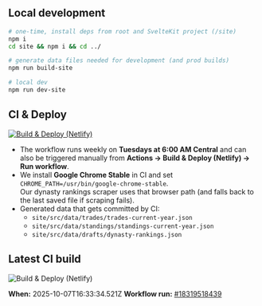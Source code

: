 ## Local development

```bash
# one-time, install deps from root and SvelteKit project (/site)
npm i
cd site && npm i && cd ../

# generate data files needed for development (and prod builds)
npm run build-site

# local dev
npm run dev-site
```

## CI & Deploy

[![Build & Deploy (Netlify)](https://github.com/pjbrown11/biggest-tds/actions/workflows/deploy-netlify.yml/badge.svg)](https://github.com/pjbrown11/biggest-tds/actions/workflows/deploy-netlify.yml)

- The workflow runs weekly on **Tuesdays at 6:00 AM Central** and can also be triggered manually from **Actions → Build & Deploy (Netlify) → Run workflow**.
- We install **Google Chrome Stable** in CI and set `CHROME_PATH=/usr/bin/google-chrome-stable`.  
  Our dynasty rankings scraper uses that browser path (and falls back to the last saved file if scraping fails).
- Generated data that gets committed by CI:
    - `site/src/data/trades/trades-current-year.json`
    - `site/src/data/standings/standings-current-year.json`
    - `site/src/data/drafts/dynasty-rankings.json`


<!-- CI-BUILD-BLOCK -->

## Latest CI build

![Build & Deploy (Netlify)](https://github.com/pjbrown11/biggest-tds/actions/workflows/build-and-deploy.yml/badge.svg?branch=main)

**When:** 2025-10-07T16:33:34.521Z
**Workflow run:** [#18319518439](https://github.com/pjbrown11/biggest-tds/actions/runs/18319518439)

